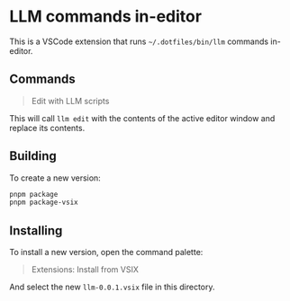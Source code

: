 # LLM commands in-editor

This is a VSCode extension that runs `~/.dotfiles/bin/llm` commands in-editor.

## Commands

> Edit with LLM scripts

This will call `llm edit` with the contents of the active editor window and replace its contents.

## Building

To create a new version:

```bash
pnpm package
pnpm package-vsix
```

## Installing

To install a new version, open the command palette:

> Extensions: Install from VSIX

And select the new `llm-0.0.1.vsix` file in this directory.
